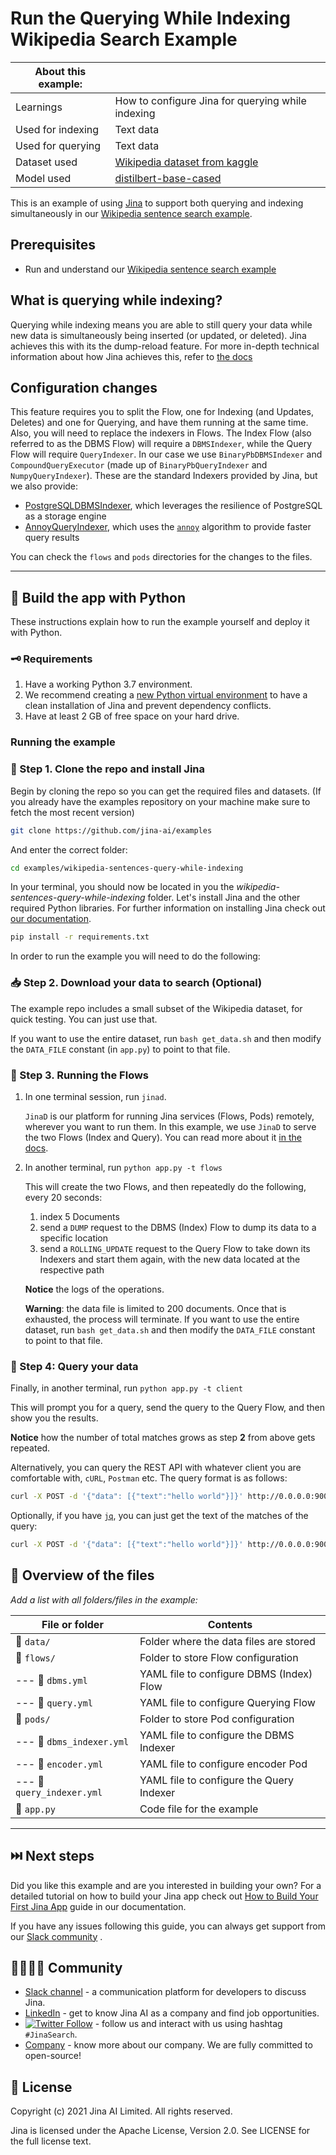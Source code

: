 # Run the Querying While Indexing Wikipedia Search Example

| About this example: |  |
| ------------- | ------------- |
| Learnings | How to configure Jina for querying while indexing |
| Used for indexing | Text data |
| Used for querying | Text data |
| Dataset used | [Wikipedia dataset from kaggle](https://www.kaggle.com/mikeortman/wikipedia-sentences) |
| Model used | [distilbert-base-cased](https://huggingface.co/distilbert-base-cased) |

This is an example of using [Jina](http://www.jina.ai) to support both querying and indexing simultaneously in our [Wikipedia sentence search example](https://github.com/jina-ai/examples/tree/master/wikipedia-sentences). 

## Prerequisites

- Run and understand our [Wikipedia sentence search example](https://github.com/jina-ai/examples/tree/master/wikipedia-sentences)

## What is querying while indexing?

Querying while indexing means you are able to still query your data while new data is simultaneously being inserted (or updated, or deleted).
Jina achieves this with its the dump-reload feature.
For more in-depth technical information about how Jina achieves this, refer to [the docs](https://docs.jina.ai/chapters/dump-reload/)

## Configuration changes

This feature requires you to split the Flow, one for Indexing (and Updates, Deletes) and one for Querying, and have them running at the same time.
Also, you will need to replace the indexers in Flows.
The Index Flow (also referred to as the DBMS Flow) will require a `DBMSIndexer`, while the Query Flow will require `QueryIndexer`.
In our case we use `BinaryPbDBMSIndexer` and `CompoundQueryExecutor` (made up of `BinaryPbQueryIndexer` and `NumpyQueryIndexer`).
These are the standard Indexers provided by Jina, but we also provide:

- [PostgreSQLDBMSIndexer](https://github.com/jina-ai/jina-hub/tree/master/indexers/dbms/PostgreSQLIndexer), which leverages the resilience of PostgreSQL as a storage engine
- [AnnoyQueryIndexer](https://github.com/jina-ai/jina-hub/tree/master/indexers/query/AnnoyQueryIndexer), which uses the [`annoy`](https://github.com/spotify/annoy) algorithm to provide faster query results

You can check the `flows` and `pods` directories for the changes to the files.
_____

## 🐍 Build the app with Python

These instructions explain how to run the example yourself and deploy it with Python. 

### 🗝️ Requirements

1. Have a working Python 3.7 environment.
1. We recommend creating a [new Python virtual environment](https://docs.python.org/3/tutorial/venv.html) to have a clean installation of Jina and prevent dependency conflicts.   
1. Have at least 2 GB of free space on your hard drive.

### Running the example

### 👾 Step 1. Clone the repo and install Jina

Begin by cloning the repo so you can get the required files and datasets. (If you already have the examples repository on your machine make sure to fetch the most recent version)

```sh
git clone https://github.com/jina-ai/examples
````

And enter the correct folder:

```sh
cd examples/wikipedia-sentences-query-while-indexing
```

In your terminal, you should now be located in you the *wikipedia-sentences-query-while-indexing* folder. Let's install Jina and the other required Python libraries. For further information on installing Jina check out [our documentation](https://docs.jina.ai/chapters/core/setup/).

```sh
pip install -r requirements.txt
```

In order to run the example you will need to do the following:

### 📥 Step 2. Download your data to search (Optional)

The example repo includes a small subset of the Wikipedia dataset, for quick testing. You can just use that. 

If you want to use the entire dataset, run `bash get_data.sh` and then modify the `DATA_FILE` constant (in `app.py`) to point to that file.

### 🏃 Step 3. Running the Flows

1. In one terminal session, run `jinad`.

    `JinaD` is our platform for running Jina services (Flows, Pods) remotely, wherever you want to run them. In this example, we use `JinaD` to serve the two Flows (Index and Query). You can read more about it [in the docs](https://docs.jina.ai/chapters/remote/jinad).

2. In another terminal, run `python app.py -t flows`

    This will create the two Flows, and then repeatedly do the following, every 20 seconds:

    1. index 5 Documents
    2. send a `DUMP` request to the DBMS (Index) Flow to dump its data to a specific location
    3. send a `ROLLING_UPDATE` request to the Query Flow to take down its Indexers and start them again, with the new data located at the respective path
    
    **Notice** the logs of the operations.

    **Warning**: the data file is limited to 200 documents. Once that is exhausted, the process will terminate. If you want to use the entire dataset, run `bash get_data.sh` and then modify the `DATA_FILE` constant to point to that file.

### 🔎 Step 4: Query your data

Finally, in another terminal, run `python app.py -t client`

This will prompt you for a query, send the query to the Query Flow, and then show you the results.

**Notice** how the number of total matches grows as step **2** from above gets repeated.

Alternatively, you can query the REST API with whatever client you are comfortable with, `cURL`, `Postman` etc.
The query format is as follows:

```sh
curl -X POST -d '{"data": [{"text":"hello world"}]}' http://0.0.0.0:9001/search
```

Optionally, if you have [`jq`](https://stedolan.github.io/jq/), you can just get the text of the matches of the query:

```sh
curl -X POST -d '{"data": [{"text":"hello world"}]}' http://0.0.0.0:9001/search | jq -r '.search.docs[] | .matches[] | .text'
```

## 🔮 Overview of the files

*Add a list with all folders/files in the example:*

| File or folder |  Contents |
| -------------------- | ---------------------------------------------------------------------------------------------------------------- |
| 📂 `data/`      | Folder where the data files are stored   |
| 📂 `flows/`          | Folder to store Flow configuration                                                                               |
| --- 📃 `dbms.yml`     | YAML file to configure DBMS (Index) Flow                                                                             |
| --- 📃 `query.yml`     | YAML file to configure Querying Flow                                                                             |
| 📂 `pods/`           | Folder to store Pod configuration                                                                                |
| --- 📃 `dbms_indexer.yml`   | YAML file to configure the DBMS Indexer                                                                               |
| --- 📃 `encoder.yml`   | YAML file to configure encoder Pod                                                                               |
| --- 📃 `query_indexer.yml`   | YAML file to configure the Query Indexer                                                                               |
| 🐍 `app.py`      | Code file for the example   |


_________

## ⏭️ Next steps

Did you like this example and are you interested in building your own? For a detailed tutorial on how to build your Jina app check out [How to Build Your First Jina App](https://docs.jina.ai/chapters/my_first_jina_app/#how-to-build-your-first-jina-app) guide in our documentation. 

If you have any issues following this guide, you can always get support from our [Slack community](https://join.slack.com/t/jina-ai/shared_invite/zt-dkl7x8p0-rVCv~3Fdc3~Dpwx7T7XG8w) .

## 👩‍👩‍👧‍👦 Community

- [Slack channel](slack.jina.ai) - a communication platform for developers to discuss Jina.
- [LinkedIn](https://www.linkedin.com/company/jinaai/) - get to know Jina AI as a company and find job opportunities.
- [![Twitter Follow](https://img.shields.io/twitter/follow/JinaAI_?label=Follow%20%40JinaAI_&style=social)](https://twitter.com/JinaAI_) - follow us and interact with us using hashtag `#JinaSearch`.  
- [Company](https://jina.ai) - know more about our company. We are fully committed to open-source!

## 🦄 License

Copyright (c) 2021 Jina AI Limited. All rights reserved.

Jina is licensed under the Apache License, Version 2.0. See LICENSE for the full license text.
